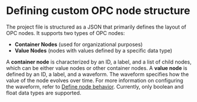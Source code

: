 # Defining custom OPC node structure

The project file is structured as a JSON that primarily defines the layout of OPC nodes. It supports two types of OPC nodes:

- **Container Nodes** (used for organizational purposes)
- **Value Nodes** (nodes with values defined by a specific data type)

A **container node** is characterized by an ID, a label, and a list of child nodes, which can be either value nodes or other container nodes. A **value node** is defined by an ID, a label, and a waveform. The waveform specifies how the value of the node evolves over time. For more information on configuring the waveform, refer to [Define node behavior](Define%20node%20behavior.md). Currently, only boolean and float data types are supported.
